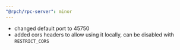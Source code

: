 ```yaml
---
"@rpch/rpc-server": minor
---
```


- changed default port to 45750
- added cors headers to allow using it locally, can be disabled with `RESTRICT_CORS`
